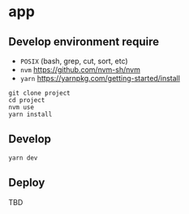# app

## Develop environment require

- `POSIX` (bash, grep, cut, sort, etc)
- `nvm` https://github.com/nvm-sh/nvm
- `yarn` https://yarnpkg.com/getting-started/install

```shell
git clone project
cd project
nvm use
yarn install
```

## Develop

```shell
yarn dev
```

## Deploy

TBD
